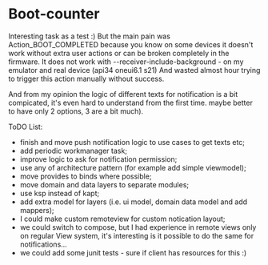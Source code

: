 # Boot-counter

Interesting task as a test :)
But the main pain was Action_BOOT_COMPLETED because you know on some devices it doesn't work without extra user actions or can be broken completely in the firmware.
It does not work with --receiver-include-background - on my emulator and real device (api34 oneui6.1 s21)
And wasted almost hour trying to trigger this action manually without success.

And from my opinion the logic of different texts for notification is a bit compicated, it's even hard to understand from the first time. maybe better to have only 2 options, 3 are a bit much).

ToDO List:
- finish and move push notification logic to use cases to get texts etc;
- add periodic workmanager task;
- improve logic to ask for notification permission;
- use any of architecture pattern (for example add simple viewmodel);
- move provides to binds where possible;
- move domain and data layers to separate modules;
- use ksp instead of kapt;
- add extra model for layers (i.e. ui model, domain data model and add mappers);
- I could make custom remoteview for custom notication layout;
- we could switch to compose, but I had experience in remote views only on regular View system, it's interesting is it possible to do the same for notifications...
- we could add some junit tests - sure if client has resources for this :) 
